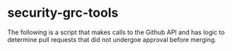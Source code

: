 # security-grc-tools
The following is a script that makes calls to the Github API and has logic to determine pull requests that did not undergoe approval before merging.

